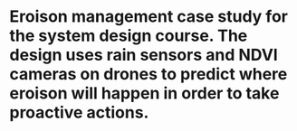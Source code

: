 # Eroison management case study for the system design course. The design uses rain sensors and NDVI cameras on drones to predict where eroison will happen in order to take proactive actions. 
